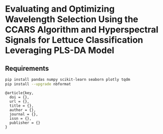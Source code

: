 # Evaluating and Optimizing Wavelength Selection Using the CCARS Algorithm and Hyperspectral Signals for Lettuce Classification Leveraging PLS-DA Model

## Requirements

```bash
pip install pandas numpy scikit-learn seaborn plotly tqdm
pip install --upgrade nbformat
```


```
@article{key,
  doi = {},
  url = {},
  title = {},
  author = {},
  journal = {},
  issn = {},
  publisher = {}
}
```